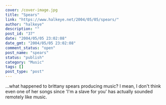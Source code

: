 ```yaml
---
cover: /cover-image.jpg
title: "Spears"
link: "https://www.halkeye.net/2004/05/05/spears/"
author: "halkeye"
description: ""
post_id: "37"
date: "2004/05/05 23:02:08"
date_gmt: "2004/05/05 23:02:08"
comment_status: "open"
post_name: "spears"
status: "publish"
category: "Music"
tags: []
post_type: "post"
---
```


...what happened to brittany spears producing music? I mean, I don't think even one of her songs since 'I'm a slave for you' has actually sounded remotely like music.
